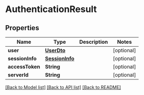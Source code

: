 # AuthenticationResult

## Properties
Name | Type | Description | Notes
------------ | ------------- | ------------- | -------------
**user** | [**UserDto**](UserDto.md) |  | [optional] 
**sessionInfo** | [**SessionInfo**](SessionInfo.md) |  | [optional] 
**accessToken** | **String** |  | [optional] 
**serverId** | **String** |  | [optional] 

[[Back to Model list]](../README.md#documentation-for-models) [[Back to API list]](../README.md#documentation-for-api-endpoints) [[Back to README]](../README.md)


